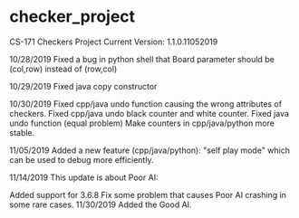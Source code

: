 # checker_project
CS-171 Checkers Project
Current Version: 1.1.0.11052019

10/28/2019
Fixed a bug in python shell that Board parameter should be (col,row) instead of (row,col)

10/29/2019
Fixed java copy constructor

10/30/2019
Fixed cpp/java undo function causing the wrong attributes of checkers.
Fixed cpp/java undo black counter and white counter.
Fixed java undo function (equal problem)
Make counters in cpp/java/python more stable.

11/05/2019
Added a new feature (cpp/java/python): "self play mode" which can be used to debug more efficiently.

11/14/2019
This update is about Poor AI:

Added support for 3.6.8
Fix some problem that causes Poor AI crashing in some rare cases.
11/30/2019
Added the Good AI.
